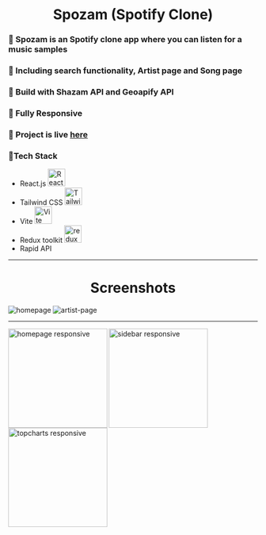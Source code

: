<h1 align="center">Spozam (Spotify Clone)</h1>

<h3>🔵 Spozam is an Spotify clone app where you can listen for a music samples</h3>
<h3>🔵 Including search functionality, Artist page and Song page </h3>
<h3>🔵 Build with Shazam API and Geoapify API</h3>
<h3>🔵 Fully Responsive</h3>
<h3>🔵 Project is live <a href="https://spozam.netlify.app/">here</a></h3>

<h3>🔵Tech Stack</h3>
<ul>
<li>React.js <img src="https://github.com/get-icon/geticon/raw/master/icons/react.svg" alt="React" width="35px" height="35px"></li>
<li>Tailwind CSS <img src="https://github.com/get-icon/geticon/raw/master/icons/tailwindcss-icon.svg" alt="Tailwind CSS" width="35px" height="35px"></li>
<li>Vite <img src="https://github.com/get-icon/geticon/raw/master/icons/vite.svg" alt="Vite" width="35px" height="35px"></li>
<li>Redux toolkit <img src="https://github.com/get-icon/geticon/raw/master/icons/redux.svg" alt="redux" width="35px" height="35px"></li>
<li>Rapid API</li>
</ul>

<hr>

<h1 align="center">Screenshots</h1>

<img src="https://res.cloudinary.com/dhe2rvexr/image/upload/v1667991707/Spozam/Screenshot_2022-11-09_at_12-57-35_Lyriks_tj2z6z.png" alt="homepage">
<img src="https://res.cloudinary.com/dhe2rvexr/image/upload/v1667991704/Spozam/Screenshot_2022-11-09_at_12-58-21_Lyriks_spfgk2.png" alt="artist-page">
<hr>
<img src="https://res.cloudinary.com/dhe2rvexr/image/upload/v1667991704/Spozam/spozam.netlify.app__iPhone_6_7_8_2_t2gy1u.png" alt="homepage responsive" align="left" width="200" heigth="400">
<img src="https://res.cloudinary.com/dhe2rvexr/image/upload/v1667991707/Spozam/spozam.netlify.app__iPhone_6_7_8_1_zyfunv.png" alt="sidebar responsive" align="left" width="200" heigth="400">
<img src="https://res.cloudinary.com/dhe2rvexr/image/upload/v1667991704/Spozam/spozam.netlify.app__iPhone_6_7_8_2_t2gy1u.png" alt="topcharts responsive" align="center" width="200" heigth="400">
